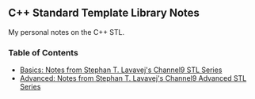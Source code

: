 ## C++ Standard Template Library Notes

My personal notes on the C++ STL.

### Table of Contents

- [Basics: Notes from Stephan T. Lavavej's Channel9 STL Series](https://channel9.msdn.com/Series/C9-Lectures-Stephan-T-Lavavej-Standard-Template-Library-STL-/C9-Lectures-Stephan-T-Lavavej-Standard-Template-Library-STL-10-of-10)
- [Advanced: Notes from Stephan T. Lavavej's Channel9 Advanced STL Series](https://channel9.msdn.com/Series/C9-Lectures-Stephan-T-Lavavej-Advanced-STL/C9-Lectures-Stephan-T-Lavavej-Advanced-STL-6-of-n)